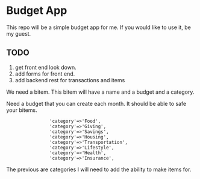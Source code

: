# Budget App

This repo will be a simple budget app for me. If you would like to use it, be my guest. 

## TODO
1. get front end look down.
2. add forms for front end.
3. add backend rest for transactions and items


We need a bitem.
This bitem will have a name and a budget and a category. 

Need a budget that you can create each month. It should be able to safe your bitems.

					'category'=>'Food',
					'category'=>'Giving',
					'category'=>'Savings',
					'category'=>'Housing',
					'category'=>'Transportation',
					'category'=>'Lifestyle',
					'category'=>'Health',
					'category'=>'Insurance',
The previous are categories I will need to add the ability to make items for.
